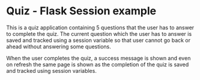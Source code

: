 Quiz - Flask Session example
============================

This is a quiz application containing 5 questions that the user has to answer
to complete the quiz. The current question which the user has to answer is
saved and tracked using a session variable so that user cannot go back or ahead
without answering some questions.

When the user completes the quiz, a success message is shown and even on refresh
the same page is shown as the completion of the quiz is saved and tracked using
session variables.